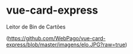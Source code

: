 # vue-card-express

Leitor de Bin de Cartões 

(https://github.com/WebPago/vue-card-express/blob/master/imagens/elo.JPG?raw=true)
